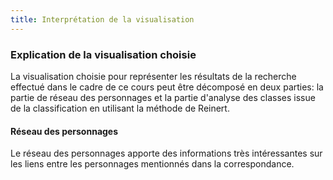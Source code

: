 ```yaml
---
title: Interprétation de la visualisation
---
```


### Explication de la visualisation choisie
La visualisation choisie pour représenter les résultats de la recherche effectué dans le cadre de ce cours peut être décomposé en deux parties: la partie de réseau des personnages et la partie d'analyse des classes issue de la classification en utilisant la méthode de Reinert. 

#### Réseau des personnages
Le réseau des personnages apporte des informations très intéressantes sur les liens entre les personnages mentionnés dans la correspondance. 
